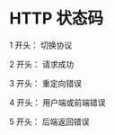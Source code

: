 # HTTP 状态码

1 开头：
         切换协议

2 开头：
         请求成功

3 开头：
         重定向错误

4 开头：
         用户端或前端错误

5 开头：
         后端返回错误

